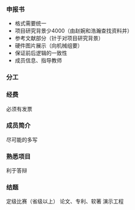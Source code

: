 ### 申报书
- 格式需要统一
- 项目研究背景少4000（由赵婉和浩瀚查找资料并）
- 参考文献部分（针于对项目研究背景）
- 硬件图片展示（向机械组要）
- 保证前后逻辑的一致性
- 成员信息、指导教师
### 分工
### 经费
必须有发票
### 成员简介
尽可能的多写
### 熟悉项目
利于答辩
### 结题
定级比赛（省级以上）
论文、专利、软著
演示工程

